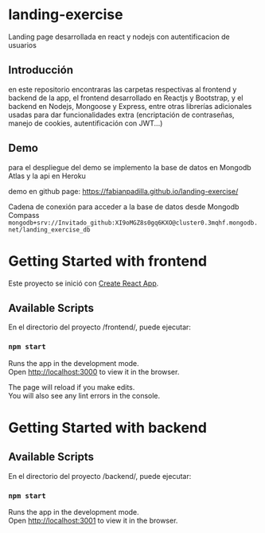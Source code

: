 # landing-exercise

Landing page desarrollada en react y nodejs con autentificacion de usuarios

## Introducción

en este repositorio encontraras las carpetas respectivas al frontend y backend de la app, el frontend desarrollado en Reactjs y Bootstrap, y el backend en Nodejs, Mongoose y Express, entre otras librerías adicionales usadas para dar funcionalidades extra (encriptación de contraseñas, manejo de cookies, autentificación con JWT...)

## Demo

para el despliegue del demo se implemento la base de datos en Mongodb Atlas y la api en Heroku

demo en github page: https://fabianpadilla.github.io/landing-exercise/

Cadena de conexión para acceder a la base de datos desde Mongodb Compass
`mongodb+srv://Invitado_github:XI9oMGZ8s0gq6KXO@cluster0.3mqhf.mongodb.net/landing_exercise_db`

# Getting Started with frontend

Este proyecto se inició con [Create React App](https://github.com/facebook/create-react-app).

## Available Scripts

En el directorio del proyecto /frontend/, puede ejecutar:

### `npm start`

Runs the app in the development mode.\
Open [http://localhost:3000](http://localhost:3000) to view it in the browser.

The page will reload if you make edits.\
You will also see any lint errors in the console.

# Getting Started with backend

## Available Scripts

En el directorio del proyecto /backend/, puede ejecutar:

### `npm start`

Runs the app in the development mode.\
Open [http://localhost:3001](http://localhost:3001) to view it in the browser.
